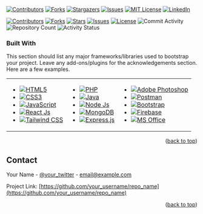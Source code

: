 <!-- Improved compatibility of back to top link: See: https://github.com/othneildrew/Best-README-Template/pull/73 -->
<a name="readme-top"></a>
<!--
*** Thanks for checking out the Best-README-Template. If you have a suggestion
*** that would make this better, please fork the repo and create a pull request
*** or simply open an issue with the tag "enhancement".
*** Don't forget to give the project a star!
*** Thanks again! Now go create something AMAZING! :D
-->



<!-- PROJECT SHIELDS -->
<!--
*** I'm using markdown "reference style" links for readability.
*** Reference links are enclosed in brackets [ ] instead of parentheses ( ).
*** See the bottom of this document for the declaration of the reference variables
*** for contributors-url, forks-url, etc. This is an optional, concise syntax you may use.
*** https://www.markdownguide.org/basic-syntax/#reference-style-links
-->
[![Contributors][contributors-shield]][contributors-url]
[![Forks][forks-shield]][forks-url]
[![Stargazers][stars-shield]][stars-url]
[![Issues][issues-shield]][issues-url]
[![MIT License][license-shield]][license-url]
[![LinkedIn][linkedin-shield]][linkedin-url]

[contributors-shield]: https://img.shields.io/github/contributors/GimhanD7/GimhanD7.svg?style=for-the-badge
[contributors-url]: https://github.com/GimhanD7/GimhanD7/graphs/contributors
[forks-shield]: https://img.shields.io/github/forks/GimhanD7/GimhanD7.svg?style=for-the-badge
[forks-url]: https://github.com/GimhanD7/GimhanD7/network/members
[stars-shield]: https://img.shields.io/github/stars/GimhanD7/GimhanD7.svg?style=for-the-badge
[stars-url]: https://github.com/GimhanD7/GimhanD7/stargazers
[issues-shield]: https://img.shields.io/github/issues/GimhanD7/GimhanD7.svg?style=for-the-badge
[issues-url]: https://github.com/GimhanD7/GimhanD7/issues
[license-shield]: https://img.shields.io/github/license/GimhanD7/GimhanD7.svg?style=for-the-badge
[license-url]: https://github.com/GimhanD7/GimhanD7/blob/master/LICENSE.txt
[linkedin-shield]: https://img.shields.io/badge/-LinkedIn-black.svg?style=for-the-badge&logo=linkedin&colorB=555
[linkedin-url]: https://www.linkedin.com/in/gimhana-deshapriya/

[![Contributors](https://img.shields.io/github/contributors/GimhanD7/GimhanD7.svg?style=flat-square)](https://github.com/GimhanD7/GimhanD7/graphs/contributors)
[![Forks](https://img.shields.io/github/forks/GimhanD7/GimhanD7.svg?style=flat-square)](https://github.com/GimhanD7/GimhanD7/network/members)
[![Stars](https://img.shields.io/github/stars/GimhanD7/GimhanD7.svg?style=flat-square)](https://github.com/GimhanD7/GimhanD7/stargazers)
[![Issues](https://img.shields.io/github/issues/GimhanD7/GimhanD7.svg?style=flat-square)](https://github.com/GimhanD7/GimhanD7/issues)
[![License](https://img.shields.io/github/license/GimhanD7/GimhanD7.svg?style=flat-square)](https://github.com/GimhanD7/GimhanD7/blob/master/LICENSE.txt)
![Commit Activity](https://img.shields.io/github/commit-activity/y/GimhanD7/GimhanD7.svg?style=flat-square)
![Repository Count](https://img.shields.io/badge/dynamic/json?label=repositories&query=%24.total_count&url=https%3A%2F%2Fapi.github.com%2Fusers%2Fyour-username)
![Activity Status](https://img.shields.io/endpoint?url=https://www.your-activity-status-url.com)








<!-- <style>
  .horizontal-list {
    list-style: none;
    padding: 0;
    margin: 0;
    display: flex;
    align-items: center;
  }
  
  .horizontal-list li {
    display: inline-block;
    margin-right: 10px;
  }
  
  .horizontal-list li:last-child {
    margin-right: 0;
  }
</style> -->

### Built With

This section should list any major frameworks/libraries used to bootstrap your project. Leave any add-ons/plugins for the acknowledgements section. Here are a few examples.

<table>
  <!-- <tr>
    <th>Frontend</th>
    <th>Backend</th>
    <th>Tools</th>
  </tr> -->
  <tr>
    <td>
      <ul class="horizontal-list">
        <li><a href="https://html.spec.whatwg.org/" target="_blank"><img src="https://img.shields.io/badge/HTML5-E34F26?style=for-the-badge&logo=html5&logoColor=white" alt="HTML5"></a></li>
        <li><a href="https://www.w3.org/Style/CSS/Overview.en.html" target="_blank"><img src="https://img.shields.io/badge/CSS3-1572B6?style=for-the-badge&logo=css3&logoColor=white" alt="CSS3"></a></li>
        <li><a href="https://developer.mozilla.org/en-US/docs/Web/JavaScript" target="_blank"><img src="https://img.shields.io/badge/JavaScript-F7DF1E?style=for-the-badge&logo=javascript&logoColor=black" alt="JavaScript"></a></li>
        <li><a href="https://reactjs.org/" target="_blank"><img src="https://img.shields.io/badge/React-20232A?style=for-the-badge&logo=react&logoColor=61DAFB" alt="React Js"></a></li>
        <li><a href="https://tailwindcss.com/" target="_blank"><img src="https://img.shields.io/badge/Tailwind%20CSS-38B2AC?style=for-the-badge&logo=tailwind-css&logoColor=white" alt="Tailwind CSS"></a></li>
      </ul>
    </td>
    <td>
      <ul class="horizontal-list">
        <li><a href="https://www.php.net/" target="_blank"><img src="https://img.shields.io/badge/PHP-777BB4?style=for-the-badge&logo=php&logoColor=white" alt="PHP"></a></li>
        <li><a href="https://www.java.com/" target="_blank"><img src="https://img.shields.io/badge/Java-007396?style=for-the-badge&logo=java&logoColor=white" alt="Java"></a></li>
        <li><a href="https://nodejs.org/" target="_blank"><img src="https://img.shields.io/badge/Node.js-339933?style=for-the-badge&logo=nodedotjs&logoColor=white" alt="Node Js"></a></li>
        <li><a href="https://www.mongodb.com/" target="_blank"><img src="https://img.shields.io/badge/MongoDB-47A248?style=for-the-badge&logo=mongodb&logoColor=white" alt="MongoDB"></a></li>
        <li><a href="https://expressjs.com/" target="_blank"><img src="https://img.shields.io/badge/Express.js-000000?style=for-the-badge&logo=express&logoColor=white" alt="Express.js"></a></li>
      </ul>
    </td>
    <td>
      <ul class="horizontal-list">
        <li><a href="https://www.adobe.com/products/photoshop.html" target="_blank"><img src="https://img.shields.io/badge/Adobe%20Photoshop-31A8FF?style=for-the-badge&logo=adobephotoshop&logoColor=white" alt="Adobe Photoshop"></a></li>
        <li><a href="https://www.postman.com/" target="_blank"><img src="https://img.shields.io/badge/Postman-FF6C37?style=for-the-badge&logo=postman&logoColor=white" alt="Postman"></a></li>
        <li><a href="https://getbootstrap.com/" target="_blank"><img src="https://img.shields.io/badge/Bootstrap-563D7C?style=for-the-badge&logo=bootstrap&logoColor=white" alt="Bootstrap"></a></li>
        <li><a href="https://firebase.google.com/" target="_blank"><img src="https://img.shields.io/badge/Firebase-FFCA28?style=for-the-badge&logo=firebase&logoColor=black" alt="Firebase"></a></li>
        <li><a href="https://www.microsoft.com/en-us/microsoft-365/office" target="_blank"><img src="https://img.shields.io/badge/MS%20Office-D83B01?style=for-the-badge&logo=microsoft%20office&logoColor=white" alt="MS Office"></a></li>
      </ul>
    </td>
  </tr>
</table>
<p align="right">(<a href="#readme-top">back to top</a>)</p>




<!-- CONTACT -->
## Contact

Your Name - [@your_twitter](https://twitter.com/your_username) - email@example.com

Project Link: [https://github.com/your_username/repo_name](https://github.com/your_username/repo_name)

<p align="right">(<a href="#readme-top">back to top</a>)</p>



